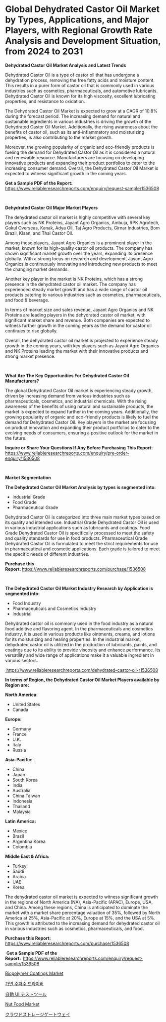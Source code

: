 <p><h1>Global Dehydrated Castor Oil Market by Types, Applications, and Major Players, with Regional Growth Rate Analysis and Development Situation, from 2024 to 2031</h1></p><p><strong>Dehydrated Castor Oil Market Analysis and Latest Trends</strong></p>
<p><p>Dehydrated Castor Oil is a type of castor oil that has undergone a dehydration process, removing the free fatty acids and moisture content. This results in a purer form of castor oil that is commonly used in various industries such as cosmetics, pharmaceuticals, and automotive lubricants. Dehydrated Castor Oil is known for its high viscosity, excellent lubricating properties, and resistance to oxidation.</p><p>The Dehydrated Castor Oil Market is expected to grow at a CAGR of 10.8% during the forecast period. The increasing demand for natural and sustainable ingredients in various industries is driving the growth of the Dehydrated Castor Oil Market. Additionally, the rising awareness about the benefits of castor oil, such as its anti-inflammatory and moisturizing properties, is also contributing to the market growth.</p><p>Moreover, the growing popularity of organic and eco-friendly products is fueling the demand for Dehydrated Castor Oil as it is considered a natural and renewable resource. Manufacturers are focusing on developing innovative products and expanding their product portfolios to cater to the increasing consumer demand. Overall, the Dehydrated Castor Oil Market is expected to witness significant growth in the coming years.</p></p>
<p><strong>Get a Sample PDF of the Report:&nbsp;</strong> <a href="https://www.reliableresearchreports.com/enquiry/request-sample/1536508">https://www.reliableresearchreports.com/enquiry/request-sample/1536508</a></p>
<p>&nbsp;</p>
<p><strong>Dehydrated Castor Oil Major Market Players</strong></p>
<p><p>The dehydrated castor oil market is highly competitive with several key players such as NK Proteins, Jayant Agro Organics, Ambuja, RPK Agrotech, Gokul Overseas, Kanak, Adya Oil, Taj Agro Products, Girnar Industries, Bom Brazil, Kisan, and Thai Castor Oil. </p><p>Among these players, Jayant Agro Organics is a prominent player in the market, known for its high-quality castor oil products. The company has shown significant market growth over the years, expanding its presence globally. With a strong focus on research and development, Jayant Agro Organics is continuously innovating and introducing new products to meet the changing market demands. </p><p>Another key player in the market is NK Proteins, which has a strong presence in the dehydrated castor oil market. The company has experienced steady market growth and has a wide range of castor oil products catering to various industries such as cosmetics, pharmaceuticals, and food & beverage. </p><p>In terms of market size and sales revenue, Jayant Agro Organics and NK Proteins are leading players in the dehydrated castor oil market, with significant market share and revenue. Both companies are expected to witness further growth in the coming years as the demand for castor oil continues to rise globally.</p><p>Overall, the dehydrated castor oil market is projected to experience steady growth in the coming years, with key players such as Jayant Agro Organics and NK Proteins leading the market with their innovative products and strong market presence.</p></p>
<p>&nbsp;</p>
<p><strong>What Are The Key Opportunities For Dehydrated Castor Oil Manufacturers?</strong></p>
<p><p>The global Dehydrated Castor Oil market is experiencing steady growth, driven by increasing demand from various industries such as pharmaceuticals, cosmetics, and industrial chemicals. With the rising awareness of the benefits of using natural and sustainable products, the market is expected to expand further in the coming years. Additionally, the growing popularity of organic and eco-friendly products is likely to fuel the demand for Dehydrated Castor Oil. Key players in the market are focusing on product innovation and expanding their product portfolios to cater to the evolving needs of consumers, ensuring a positive outlook for the market in the future.</p></p>
<p><strong>Inquire or Share Your Questions If Any Before Purchasing This Report:</strong> <a href="https://www.reliableresearchreports.com/enquiry/pre-order-enquiry/1536508">https://www.reliableresearchreports.com/enquiry/pre-order-enquiry/1536508</a></p>
<p>&nbsp;</p>
<p><strong>Market Segmentation</strong></p>
<p><strong>The Dehydrated Castor Oil Market Analysis by types is segmented into:</strong></p>
<p><ul><li>Industrial Grade</li><li>Food Grade</li><li>Pharmaceutical Grade</li></ul></p>
<p><p>Dehydrated Castor Oil is categorized into three main market types based on its quality and intended use. Industrial Grade Dehydrated Castor Oil is used in various industrial applications such as lubricants and coatings. Food Grade Dehydrated Castor Oil is specifically processed to meet the safety and quality standards for use in food products. Pharmaceutical Grade Dehydrated Castor Oil is formulated to meet the strict requirements for use in pharmaceutical and cosmetic applications. Each grade is tailored to meet the specific needs of different industries.</p></p>
<p><strong>Purchase this Report:&nbsp;</strong><a href="https://www.reliableresearchreports.com/purchase/1536508">https://www.reliableresearchreports.com/purchase/1536508</a></p>
<p>&nbsp;</p>
<p><strong>The Dehydrated Castor Oil Market Industry Research by Application is segmented into:</strong></p>
<p><ul><li>Food Industry</li><li>Pharmaceuticals and Cosmetics Industry</li><li>Industrial</li></ul></p>
<p><p>Dehydrated castor oil is commonly used in the food industry as a natural food additive and flavoring agent. In the pharmaceuticals and cosmetics industry, it is used in various products like ointments, creams, and lotions for its moisturizing and healing properties. In the industrial market, dehydrated castor oil is utilized in the production of lubricants, paints, and coatings due to its ability to provide viscosity and enhance performance. Its versatility and wide range of applications make it a valuable ingredient in various sectors.</p></p>
<p><a href="https://www.reliableresearchreports.com/dehydrated-castor-oil-r1536508">&nbsp;https://www.reliableresearchreports.com/dehydrated-castor-oil-r1536508</a></p>
<p><strong>In terms of Region, the Dehydrated Castor Oil Market Players available by Region are:</strong></p>
<p>
    <p> <strong> North America: </strong>
        <ul>
            <li>United States</li>
            <li>Canada</li>
        </ul>
        </p> 
    <p> <strong> Europe: </strong>
        <ul>
            <li>Germany</li>
            <li>France</li>
            <li>U.K.</li>
            <li>Italy</li>
            <li>Russia</li>
        </ul>
        </p> 
    <p> <strong> Asia-Pacific: </strong>
        <ul>
            <li>China</li>
            <li>Japan</li>
            <li>South Korea</li>
            <li>India</li>
            <li>Australia</li>
            <li>China Taiwan</li>
            <li>Indonesia</li>
            <li>Thailand</li>
            <li>Malaysia</li>
        </ul>
        </p> 
    <p> <strong> Latin America: </strong>
        <ul>
            <li>Mexico</li>
            <li>Brazil</li>
            <li>Argentina Korea</li>
            <li>Colombia</li>
        </ul>
        </p> 
    <p> <strong> Middle East & Africa: </strong>
        <ul>
            <li>Turkey</li>
            <li>Saudi</li>
            <li>Arabia</li>
            <li>UAE</li>
            <li>Korea</li>
        </ul>
    </p>
    </p>
<p><p>The dehydrated castor oil market is expected to witness significant growth in the regions of North America (NA), Asia-Pacific (APAC), Europe, USA, and China. Among these regions, China is anticipated to dominate the market with a market share percentage valuation of 35%, followed by North America at 25%, Asia-Pacific at 20%, Europe at 15%, and the USA at 5%. This growth is attributed to the increasing demand for dehydrated castor oil in various industries such as cosmetics, pharmaceuticals, and food.</p></p>
<p><strong>Purchase this Report: </strong><a href="https://www.reliableresearchreports.com/purchase/1536508">https://www.reliableresearchreports.com/purchase/1536508</a></p>
<p>&nbsp;<strong>Get a Sample PDF of the Report:&nbsp;&nbsp;</strong><a href="https://www.reliableresearchreports.com/enquiry/request-sample/1536508">https://www.reliableresearchreports.com/enquiry/request-sample/1536508</a></p>
<p><strong></strong></p>
<p><p><a href="https://issuu.com/reportprime-2/docs/biopolymer-coatings-market-size-2030.pptx">Biopolymer Coatings Market</a></p><p><a href="https://github.com/bunxhcci35271755/Market-Research-Report-List-1/blob/main/318085717704.md">가변 주파수 드라이버</a></p><p><a href="https://github.com/efcvopdgkdx128/Market-Research-Report-List-1/blob/main/649349218934.md">自動 UI テストツール</a></p><p><a href="https://github.com/Chiragrp22/Market-Research-Report-List-4/blob/main/nut-food-market.md">Nut Food Market</a></p><p><a href="https://medium.com/@deontestanton2023/%E3%82%AF%E3%83%A9%E3%82%A6%E3%83%89%E3%82%B9%E3%83%88%E3%83%AC%E3%83%BC%E3%82%B8%E3%82%B2%E3%83%BC%E3%83%88%E3%82%A6%E3%82%A7%E3%82%A4%E5%B8%82%E5%A0%B4%E3%83%AC%E3%83%9D%E3%83%BC%E3%83%88%E3%81%AF-%E3%81%93%E3%81%AE%E5%B8%82%E5%A0%B4%E3%81%AE%E6%9C%80%E6%96%B0%E3%81%AE%E3%83%88%E3%83%AC%E3%83%B3%E3%83%89%E3%81%A8%E6%88%90%E9%95%B7%E6%A9%9F%E4%BC%9A%E3%82%92%E6%98%8E%E3%82%89%E3%81%8B%E3%81%AB%E3%81%97%E3%81%BE%E3%81%99-9c8e156cf327">クラウドストレージゲートウェイ</a></p></p>